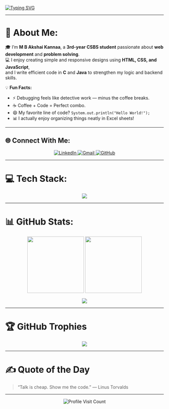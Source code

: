 <!-- Typing Header -->
[![Typing SVG](https://readme-typing-svg.herokuapp.com?font=Fira+Code&size=24&pause=1000&color=00C7FF&center=true&vCenter=true&width=600&lines=Hey!+I'm+M+B+Akshai+Kannaa+👋;3rd+Year+CSBS+Student;Frontend+Developer+💻;Java+and+C+Programmer+🔥)](https://git.io/typing-svg)

---

# 💫 About Me:
🎓 I’m **M B Akshai Kannaa**, a **3rd-year CSBS student** passionate about **web development** and **problem solving**.  
💻 I enjoy creating simple and responsive designs using **HTML, CSS, and JavaScript**,  
and I write efficient code in **C** and **Java** to strengthen my logic and backend skills.

💡 **Fun Facts:**  
- ⚡ Debugging feels like detective work — minus the coffee breaks.  
- ☕ Coffee + Code = Perfect combo.  
- 😄 My favorite line of code? `System.out.println("Hello World!");`  
- 📊 I actually enjoy organizing things neatly in Excel sheets!

---

## 🌐 Connect With Me:
<p align="center">
  <a href="https://linkedin.com/in/akshaikannaa" target="_blank">
    <img src="https://img.shields.io/badge/LinkedIn-%230A66C2.svg?style=for-the-badge&logo=linkedin&logoColor=white" alt="LinkedIn"/>
  </a>
  <a href="mailto:akshaimohanraj@gmail.com">
    <img src="https://img.shields.io/badge/Email-D14836?style=for-the-badge&logo=gmail&logoColor=white" alt="Gmail"/>
  </a>
  <a href="https://github.com/AKSHAI0426" target="_blank">
    <img src="https://img.shields.io/badge/GitHub-181717?style=for-the-badge&logo=github&logoColor=white" alt="GitHub"/>
  </a>
</p>

---

# 💻 Tech Stack:
<p align="center">
  <img src="https://skillicons.dev/icons?i=c,java,html,css,js,git,github,vscode,excel" />
</p>

---

# 📊 GitHub Stats:
<p align="center">
  <img src="https://github-readme-stats.vercel.app/api?username=AKSHAI0426&theme=tokyonight&hide_border=false&include_all_commits=true&count_private=true" height="180em"/>
  <img src="https://github-readme-streak-stats.herokuapp.com/?user=AKSHAI0426&theme=tokyonight&hide_border=false" height="180em"/>
</p>

<p align="center">
  <img src="https://github-readme-stats.vercel.app/api/top-langs/?username=AKSHAI0426&theme=tokyonight&hide_border=false&layout=compact&langs_count=6" />
</p>

---

# 🏆 GitHub Trophies
<p align="center">
  <img src="https://github-profile-trophy.vercel.app/?username=AKSHAI0426&theme=tokyonight&no-frame=false&no-bg=true&margin-w=10" />
</p>

---

# ✍️ Quote of the Day
> “Talk is cheap. Show me the code.” — Linus Torvalds  

---

<p align="center">
  <img src="https://visitcount.itsvg.in/api?id=AKSHAI0426&icon=0&color=0" alt="Profile Visit Count"/>
</p>



